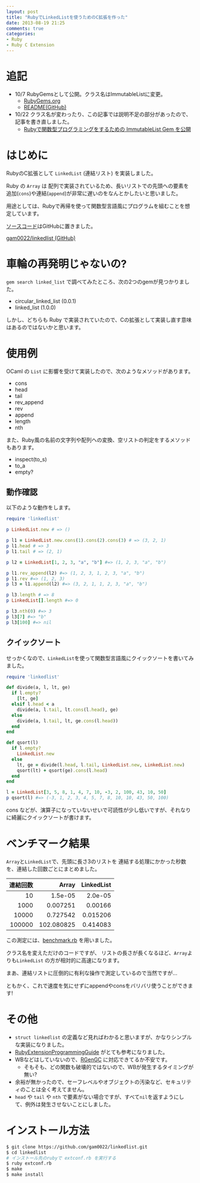 ```yaml
---
layout: post
title: "RubyでLinkedListを使うためのC拡張を作った"
date: 2013-08-19 21:25
comments: true
categories: 
- Ruby
- Ruby C Extension
---
```


# 追記

* 10/7 RubyGemsとして公開。クラス名はImmutableListに変更。
  * [RubyGems.org](https://rubygems.org/gems/immutable_list)
  * [README(GitHub)](https://github.com/gam0022/immutable_list/blob/master/README.md)
* 10/22 クラス名が変わったり、この記事では説明不足の部分があったので、記事を書き直しました。
  * [Rubyで関数型プログラミングをするための ImmutableList Gem を公開](/blog/2013/10/22/immutable-list-gem/)

# はじめに

RubyのC拡張として `LinkedList` (連結リスト) を実装しました。

Ruby の `Array` は 配列で実装されているため、長いリストでの先頭への要素を追加(`cons`)や連結(`append`)が非常に遅いのをなんとかしたいと思いました。

用途としては、Rubyで再帰を使って関数型言語風にプログラムを組むことを想定しています。

[ソースコード](https://github.com/gam0022/linkedlist/blob/master/linkedlist.c)はGitHubに置きました。

[gam0022/linkedlist (GitHub)](https://github.com/gam0022/linkedlist)

# 車輪の再発明じゃないの?

`gem search linked_list` で調べてみたところ、次の2つのgemが見つかりました。

* circular_linked_list (0.0.1)
* linked_list (1.0.0)

しかし、どちらも Ruby で実装されていたので、Cの拡張として実装し直す意味はあるのではないかと思います。

# 使用例

OCaml の `List` に影響を受けて実装したので、次のようなメソッドがあります。

* cons
* head
* tail
* rev_append
* rev
* append
* length
* nth

また、Ruby風の名前の文字列や配列への変換、空リストの判定をするメソッドもあります。

* inspect(to_s)
* to_a
* empty?

## 動作確認

以下のような動作をします。

```ruby
require 'linkedlist'

p LinkedList.new # => ()

p l1 = LinkedList.new.cons(1).cons(2).cons(3) # => (3, 2, 1)
p l1.head # => 3
p l1.tail # => (2, 1)

p l2 = LinkedList[1, 2, 3, "a", "b"] #=> (1, 2, 3, "a", "b")

p l1.rev_append(l2) #=> (1, 2, 3, 1, 2, 3, "a", "b")
p l1.rev #=> (1, 2, 3)
p l3 = l1.append(l2) #=> (3, 2, 1, 1, 2, 3, "a", "b")

p l3.length # => 8
p LinkedList[].length #=> 0

p l3.nth(0) #=> 3
p l3[7] #=> "b"
p l3[100] #=> nil
```

## クイックソート

せっかくなので、`LinkedList`を使って関数型言語風にクイックソートを書いてみました。

```ruby qsort_sample.rb
require 'linkedlist'

def divide(a, l, lt, ge)
  if l.empty?
    [lt, ge]
  elsif l.head < a
    divide(a, l.tail, lt.cons(l.head), ge)
  else
    divide(a, l.tail, lt, ge.cons(l.head))
  end
end

def qsort(l)
  if l.empty?
    LinkedList.new
  else 
    lt, ge = divide(l.head, l.tail, LinkedList.new, LinkedList.new)
    qsort(lt) + qsort(ge).cons(l.head)
  end
end

l = LinkedList[3, 5, 8, 1, 4, 7, 10, -3, 2, 100, 43, 10, 50]
p qsort(l) #=> (-3, 1, 2, 3, 4, 5, 7, 8, 10, 10, 43, 50, 100)
```

cons などが、演算子になっていないせいで可読性が少し低いですが、それなりに綺麗にクイックソートが書けます。

# ベンチマーク結果

`Array`と`LinkedList`で、先頭に長さ3のリストを 連結する処理にかかった秒数を、連結した回数ごとにまとめました。

| 連結回数 | Array | LinkedList |
|------:|------:|-----------:|
| 10 | 1.5e-05 | 2.0e-05 |
| 1000 | 0.007251 | 0.00166 |
| 10000 | 0.727542 | 0.015206 |
| 100000 | 102.080825 | 0.414083 |

この測定には、[benchmark.rb](https://github.com/gam0022/linkedlist/blob/master/benchmark.rb) を用いました。

クラス名を変えただけのコードですが、
リストの長さが長くなるほど、`Array`よりも`LinkedList` の方が相対的に高速になります。

まあ、連結リストに圧倒的に有利な操作で測定しているので当然ですが...

ともかく、これで速度を気にせずにappendやconsをバリバリ使うことができます!

# その他

* `struct linkedlist` の定義など見ればわかると思いますが、かなりシンプルな実装になりました。
* [RubyExtensionProgrammingGuide](http://www.loveruby.net/w/RubyExtensionProgrammingGuide.html) がとても参考になりました。
* WBなどはしていないので、[RGenGC](http://www.atdot.net/~ko1/activities/RubyKaigi2013-ko1.pdf) に対応できてるか不安です。
  * そもそも、どの関数も破壊的ではないので、WBが発生するタイミングが無い?
* 余裕が無かったので、セーフレベルやオブジェクトの汚染など、セキュリティのことは全く考えてません。
* `head` や `tail` や `nth` で要素がない場合ですが、すべて`nil`を返すようにして、例外は発生させないことにしました。

# インストール方法

```bash
$ git clone https://github.com/gam0022/linkedlist.git
$ cd linkedlist
# インストール先のrubyで extconf.rb を実行する
$ ruby extconf.rb
$ make
$ make install
```
